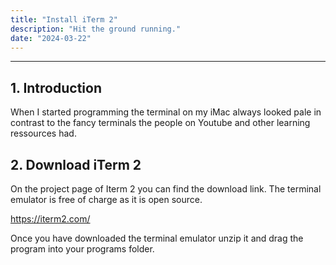 ```yaml
---
title: "Install iTerm 2"
description: "Hit the ground running."
date: "2024-03-22"
---
```


---


## 1. Introduction

When I started programming the terminal on my iMac always looked pale in contrast to the fancy terminals the people on Youtube and other learning ressources had.


## 2. Download iTerm 2

On the project page of Iterm 2 you can find the download link. The terminal emulator is free of charge as it is open source. 

https://iterm2.com/

Once you have downloaded the terminal emulator unzip it and drag the program into your programs folder.